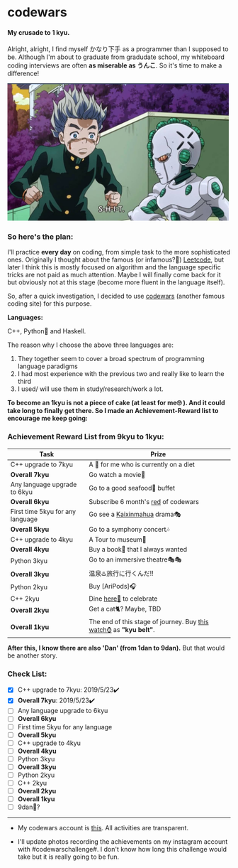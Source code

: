# codewars
#### My crusade to 1 kyu. 

Alright, alright, I find myself かなり下手 as a programmer than I supposed to be. Although I'm about to graduate from gradudate school, my whiteboard coding interviews are often **as miserable as うんこ**. So it's time to make a difference! 

<img src="assets/act3.png" width="500">

### So here's the plan:

I'll practice **every day** on coding, from simple task to the more sophisticated ones. Originally I thought about the famous (or infamous?🙉) [Leetcode](https://leetcode.com/), but later I think this is mostly focused on algorithm and the language specific tricks are not paid as much attention. Maybe I will finally come back for it but obviously not at this stage (become more fluent in the language itself).

So, after a quick investigation, I decided to use [codewars](https://www.codewars.com/) (another famous coding site) for this purpose.

**Languages:**

C++, Python🐍 and Haskell.

The reason why I choose the above three languages are:

1. They together seem to cover a broad spectrum of programming language paradigms
2. I had most experience with the previous two and really like to learn the third
3. I used/ will use them in study/research/work a lot.

**To become an 1kyu is not a piece of cake (at least for me🙄 ). And it could take long to finally get there. So I made an Achievement-Reward list to encourage me keep going:**

### Achievement Reward List from 9kyu to 1kyu:

Task | Prize
------------|------
C++ upgrade to 7kyu | A 🍔 for me who is currently on a diet
**Overall 7kyu** | Go watch a movie🍿
Any language upgrade to 6kyu | Go to a good seafood🦀 buffet
**Overall 6kyu** | Subscribe 6 month's [red](https://www.codewars.com/subscribe) of codewars
First time 5kyu for any language | Go see a [Kaixinmahua](http://www.kaixinmahua.com.cn/) drama🎭
**Overall 5kyu** | Go to a symphony concert🎶
C++ upgrade to 4kyu | A Tour to museum🎨
**Overall 4kyu** | Buy a book📘 that I always wanted
Python 3kyu | Go to an immersive theatre🎭🎭
**Overall 3kyu** | 温泉♨️旅行に行くんだ‼
Python 2kyu | Buy [AriPods]🎧
C++ 2kyu | Dine [here🥩](http://www.wangsteak.com.cn/) to celebrate
**Overall 2kyu** | Get a cat🐈? Maybe, TBD
**Overall 1kyu** | The end of this stage of journey. Buy [this watch⌚](https://www.citizen.com.hk/html/en/products/eco-drive/super-titanium/ca4241-55a.html) as **"kyu belt"**.

**After this, I know there are also 'Dan' (from 1dan to 9dan).** But that would be another story. 

### Check List:
- [x] C++ upgrade to 7kyu:  2019/5/23✔️
- [x] **Overall 7kyu**:  2019/5/23✔️
- [ ] Any language upgrade to 6kyu
- [ ] **Overall 6kyu**
- [ ] First time 5kyu for any language
- [ ] **Overall 5kyu**
- [ ] C++ upgrade to 4kyu
- [ ] **Overall 4kyu**
- [ ] Python 3kyu
- [ ] **Overall 3kyu**
- [ ] Python 2kyu
- [ ] C++ 2kyu
- [ ] **Overall 2kyu**
- [ ] **Overall 1kyu**
- [ ] 9dan🤪?

---
+ My codewars account is [this](https://www.codewars.com/users/spencerpomme). All activities are transparent.

+ I'll update photos recording the achievements on my instagram account with #codewarschallenge#. I don't know how long this challenge would take but it is really going to be fun.
